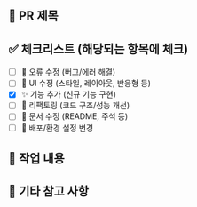 ## 📌 PR 제목

## ✅ 체크리스트 (해당되는 항목에 체크)
- [ ] 🐛 오류 수정 (버그/에러 해결)
- [ ] 🎨 UI 수정 (스타일, 레이아웃, 반응형 등)
- [x] ✨ 기능 추가 (신규 기능 구현)
- [ ] 🔧 리팩토링 (코드 구조/성능 개선)
- [ ] 📝 문서 수정 (README, 주석 등)
- [ ] 🚀 배포/환경 설정 변경

## 📄 작업 내용

## 💬 기타 참고 사항
